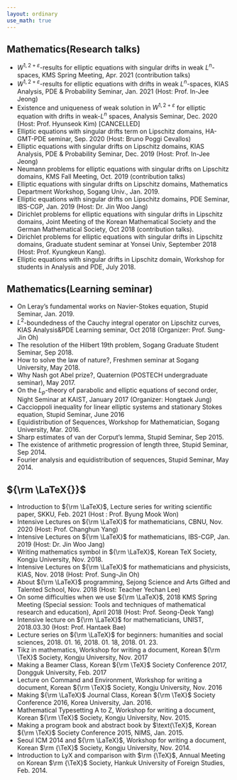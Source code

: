 ```yaml
---
layout: ordinary
use_math: true 
---
```

## Mathematics(Research talks)
- $W^{1,2+\varepsilon}$-results for elliptic equations with singular drifts in weak $L^n$-spaces, KMS Spring Meeting, Apr. 2021 (contribution talks)
- $W^{1,2+\varepsilon}$-results for elliptic equations with drifts in weak $L^n$-spaces, KIAS Analysis, PDE & Probability Seminar, Jan. 2021 (Host: Prof. In-Jee Jeong)
- Existence and uniqueness of weak solution in $W^{1,2+\varepsilon}$ for elliptic equation with drifts in weak-$L^{n}$ spaces, Analysis Seminar, Dec. 2020 (Host: Prof. Hyunseok Kim) [CANCELLED]
- Elliptic equations with singular drifts term on Lipschitz domains, HA-GMT-PDE seminar, Sep. 2020 (Host: Bruno Poggi Cevallos)
- Elliptic equations with singular drifts on Lipschitz domains, KIAS Analysis, PDE & Probability Seminar, Dec. 2019 (Host: Prof. In-Jee Jeong)
- Neumann problems for elliptic equations with singular drifts on Lipschitz domains, KMS Fall Meeting, Oct. 2019 (contribution talks)
- Elliptic equations with singular drifts on Lipschitz domains, Mathematics Department Workshop, Sogang Univ., Jan. 2019.
- Elliptic equations with singular drifts on Lipschitz domains, PDE Seminar, IBS-CGP, Jan. 2019 (Host: Dr. Jin Woo Jang)
- Dirichlet problems for elliptic equations with singular drifts in Lipschitz domains, Joint Meeting of the Korean Mathematical Society and the German Mathematical Society, Oct 2018 (contribution talks).
- Dirichlet problems for elliptic equations with singular drifts in Lipschitz domains, Graduate student seminar at Yonsei Univ, September 2018 (Host: Prof. Kyungkeun Kang).
- Elliptic equations with singular drifts in Lipschitz domain, Workshop for students in Analysis and PDE, July 2018.

## Mathematics(Learning seminar)
- On Leray’s fundamental works on Navier-Stokes equation, Stupid Seminar, Jan. 2019.
- $L^2$-boundedness of the Cauchy integral operator on Lipschitz curves, KIAS Analysis&PDE Learning seminar, Oct 2018 (Organizer: Prof. Sung-Jin Oh)
- The resolution of the Hilbert 19th problem, Sogang Graduate Student Seminar, Sep 2018.
- How to solve the law of nature?, Freshmen seminar at Sogang University, May 2018.
- Why Nash got Abel prize?, Quaternion (POSTECH undergraduate seminar), May 2017.
- On the $L_p$-theory of parabolic and elliptic equations of second order, Night Seminar at KAIST, January 2017 (Organizer: Hongtaek Jung)
- Caccioppoli inequality for linear elliptic systems and stationary Stokes equation, Stupid Seminar, June 2016
- Equidistribution of Sequences, Workshop for  Mathematician, Sogang University, Mar. 2016. 
- Sharp estimates of van der Corput’s lemma, Stupid Seminar, Sep 2015.
- The existence of arithmetic progression of length three, Stupid Seminar, Sep 2014.
- Fourier analysis and equidistribution of sequences, Stupid Seminar, May 2014.

## ${\rm \LaTeX{}}$ 
- Introduction to ${\rm \LaTeX}$, Lecture series for writing scientific paper, SKKU, Feb. 2021 (Host : Prof. Byung Mook Won)
- Intensive Lectures on ${\rm \LaTeX}$ for mathematicians, CBNU, Nov. 2020 (Host: Prof. Changhun Yang)
- Intensive Lectures on ${\rm \LaTeX}$ for mathematicians, IBS-CGP, Jan. 2019 (Host: Dr. Jin Woo Jang)
- Writing mathematics symbol in ${\rm \LaTeX}$, Korean TeX Society, Kongju University, Nov. 2018.
- Intensive Lectures on ${\rm \LaTeX}$ for mathematicians and physicists, KIAS, Nov. 2018 (Host: Prof. Sung-Jin Oh)
- About ${\rm \LaTeX}$ programming, Sejong Science and Arts Gifted and Talented School, Nov. 2018 (Host: Teacher Yechan Lee)
- On some difficulties when we use ${\rm \LaTeX}$, 2018 KMS Spring Meeting (Special session: Tools and techniques of mathematical research and education), April 2018 (Host: Prof. Seong-Deok Yang)
- Intensive lecture on ${\rm \LaTeX}$ for mathematicians, UNIST, 2018.03.30 (Host: Prof. Hantaek Bae)
- Lecture series on ${\rm \LaTeX}$ for beginners: humanities and social sciences, 2018. 01. 16, 2018. 01. 18, 2018. 01. 23.
- Tikz in mathematics, Workshop for writing a document, Korean ${\rm \TeX}$ Society, Kongju University, Nov. 2017
- Making a Beamer Class, Korean ${\rm \TeX}$ Society Conference 2017, Dongguk University, Feb. 2017
- Lecture on Command and Environment, Workshop for writing a document, Korean ${\rm \TeX}$ Society, Kongju University, Nov. 2016
- Making ${\rm \LaTeX}$ Journal Class, Korean ${\rm \TeX}$ Society Conference 2016, Korea University, Jan. 2016.
- Mathematical Typesetting A to Z, Workshop for writing a document, Korean ${\rm \TeX}$ Society, Kongju University, Nov. 2015.
- Making a program book and abstract book by $\text{\TeX}$, Korean ${\rm \TeX}$ Society Conference 2015, NIMS, Jan. 2015.
- Seoul ICM 2014 and ${\rm \LaTeX}$, Workshop for writing a document, Korean $\rm {\TeX}$ Society, Kongju University, Nov. 2014.
- Introduction to LyX and comparison with $\rm {\TeX}$, Annual Meeting on Korean $\rm {\TeX}$ Society, Hankuk University of Foreign Studies, Feb. 2014.
